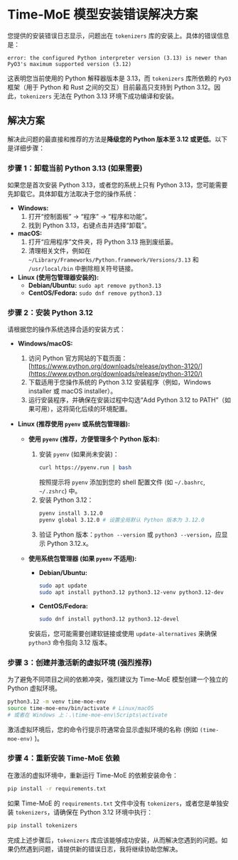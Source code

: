 # Time-MoE 模型安装错误解决方案

您提供的安装错误日志显示，问题出在 `tokenizers` 库的安装上。具体的错误信息是：

```
error: the configured Python interpreter version (3.13) is newer than PyO3's maximum supported version (3.12)
```

这表明您当前使用的 Python 解释器版本是 3.13，而 `tokenizers` 库所依赖的 `PyO3` 框架（用于 Python 和 Rust 之间的交互）目前最高只支持到 Python 3.12。因此，`tokenizers` 无法在 Python 3.13 环境下成功编译和安装。

## 解决方案

解决此问题的最直接和推荐的方法是**降级您的 Python 版本至 3.12 或更低**。以下是详细步骤：

### 步骤 1：卸载当前 Python 3.13 (如果需要)

如果您是首次安装 Python 3.13，或者您的系统上只有 Python 3.13，您可能需要先卸载它。具体卸载方法取决于您的操作系统：

*   **Windows:**
    1.  打开“控制面板” -> “程序” -> “程序和功能”。
    2.  找到 Python 3.13，右键点击并选择“卸载”。
*   **macOS:**
    1.  打开“应用程序”文件夹，将 Python 3.13 拖到废纸篓。
    2.  清理相关文件，例如在 `~/Library/Frameworks/Python.framework/Versions/3.13` 和 `/usr/local/bin` 中删除相关符号链接。
*   **Linux (使用包管理器安装的):**
    *   **Debian/Ubuntu:** `sudo apt remove python3.13`
    *   **CentOS/Fedora:** `sudo dnf remove python3.13`

### 步骤 2：安装 Python 3.12

请根据您的操作系统选择合适的安装方式：

*   **Windows/macOS:**
    1.  访问 Python 官方网站的下载页面：[https://www.python.org/downloads/release/python-3120/](https://www.python.org/downloads/release/python-3120/)
    2.  下载适用于您操作系统的 Python 3.12 安装程序（例如，Windows installer 或 macOS installer）。
    3.  运行安装程序，并确保在安装过程中勾选“Add Python 3.12 to PATH”（如果可用），这将简化后续的环境配置。

*   **Linux (推荐使用 `pyenv` 或系统包管理器):**
    *   **使用 `pyenv` (推荐，方便管理多个 Python 版本):**
        1.  安装 `pyenv` (如果尚未安装)：
            ```bash
            curl https://pyenv.run | bash
            ```
            按照提示将 `pyenv` 添加到您的 shell 配置文件 (如 `~/.bashrc`, `~/.zshrc`) 中。
        2.  安装 Python 3.12：
            ```bash
            pyenv install 3.12.0
            pyenv global 3.12.0 # 设置全局默认 Python 版本为 3.12.0
            ```
        3.  验证 Python 版本：`python --version` 或 `python3 --version`，应显示 Python 3.12.x。

    *   **使用系统包管理器 (如果 `pyenv` 不适用):**
        *   **Debian/Ubuntu:**
            ```bash
            sudo apt update
            sudo apt install python3.12 python3.12-venv python3.12-dev
            ```
        *   **CentOS/Fedora:**
            ```bash
            sudo dnf install python3.12 python3.12-devel
            ```
        安装后，您可能需要创建软链接或使用 `update-alternatives` 来确保 `python3` 命令指向 3.12 版本。

### 步骤 3：创建并激活新的虚拟环境 (强烈推荐)

为了避免不同项目之间的依赖冲突，强烈建议为 Time-MoE 模型创建一个独立的 Python 虚拟环境。

```bash
python3.12 -m venv time-moe-env
source time-moe-env/bin/activate # Linux/macOS
# 或者在 Windows 上：.\time-moe-env\Scripts\activate
```

激活虚拟环境后，您的命令行提示符通常会显示虚拟环境的名称 (例如 `(time-moe-env)` )。

### 步骤 4：重新安装 Time-MoE 依赖

在激活的虚拟环境中，重新运行 Time-MoE 的依赖安装命令：

```bash
pip install -r requirements.txt
```

如果 Time-MoE 的 `requirements.txt` 文件中没有 `tokenizers`，或者您是单独安装 `tokenizers`，请确保在 Python 3.12 环境中执行：

```bash
pip install tokenizers
```

完成上述步骤后，`tokenizers` 库应该能够成功安装，从而解决您遇到的问题。如果仍然遇到问题，请提供新的错误日志，我将继续协助您解决。

